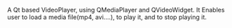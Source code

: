 A Qt based VideoPlayer, using QMediaPlayer and QVideoWidget.
It Enables user to load a media file(mp4, avi....), to play it, and to 
stop playing it.
